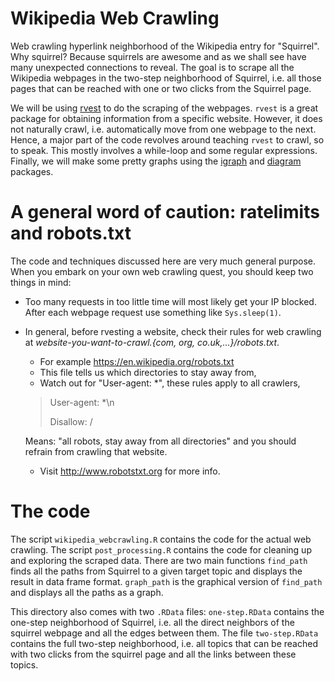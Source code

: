 
# Wikipedia Web Crawling

Web crawling hyperlink neighborhood of the Wikipedia entry for "Squirrel". Why squirrel? Because squirrels are awesome and as we shall see have many unexpected connections to reveal. The goal is to scrape all the Wikipedia webpages in the two-step neighborhood of Squirrel, i.e. all those pages that can be reached with one or two clicks from the Squirrel page.

We will be using [rvest](https://CRAN.R-project.org/package=rvest) to do the scraping of the webpages. `rvest` is a great package for obtaining information from a specific website. However, it does not naturally crawl, i.e. automatically move from one webpage to the next. Hence, a major part of the code revolves around teaching `rvest` to crawl, so to speak. This mostly involves a while-loop and some regular expressions. Finally, we will make some pretty graphs using the [igraph](http://igraph.org) and [diagram](https://CRAN.R-project.org/package=diagram) packages.

# A general word of caution: ratelimits and robots.txt

The code and techniques discussed here are very much general purpose. When you embark on your own web crawling quest, you should keep two things in mind:

- Too many requests in too little time will most likely get your IP blocked. After each webpage request use something like `Sys.sleep(1)`.
- In general, before rvesting a website, check their rules for web crawling at _website-you-want-to-crawl.{com, org, co.uk,...}/robots.txt_. 
  - For example <https://en.wikipedia.org/robots.txt>
  - This file tells us which directories to stay away from,
  - Watch out for "User-agent: *", these rules apply to all crawlers,
  
  >User-agent: *\n
  >
  >Disallow: /
  
  Means: "all robots, stay away from all directories" and you should refrain from crawling that website.
  - Visit <http://www.robotstxt.org> for more info.



# The code

The script `wikipedia_webcrawling.R` contains the code for the actual web crawling. The script `post_processing.R` contains the code for cleaning up and exploring the scraped data. There are two main functions `find_path` finds all the paths from Squirrel to a given target topic and displays the result in data frame format. `graph_path` is the graphical version of `find_path` and displays all the paths as a graph.

This directory also comes with two `.RData` files: `one-step.RData` contains the one-step neighborhood of Squirrel, i.e. all the direct neighbors of the squirrel webpage and all the edges between them. The file `two-step.RData` contains the full two-step neighborhood, i.e. all topics that can be reached with two clicks from the squirrel page and all the links between these topics.

